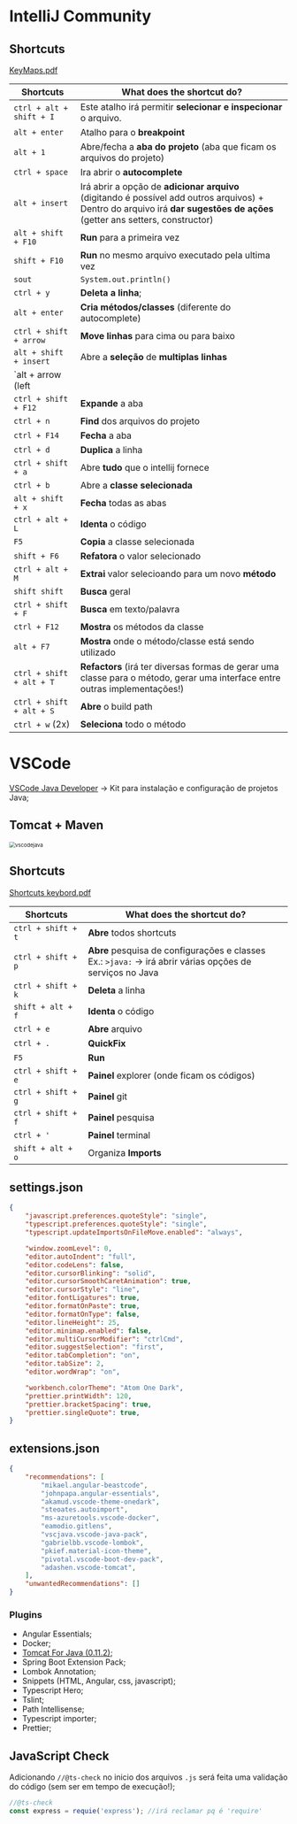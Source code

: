 # IntelliJ Community

## Shortcuts

[KeyMaps.pdf](https://resources.jetbrains.com/storage/products/intellij-idea/docs/IntelliJIDEA_ReferenceCard.pdf)

| Shortcuts                     | What does the shortcut do?                                   |
| ----------------------------- | ------------------------------------------------------------ |
| `ctrl + alt + shift + I`      | Este atalho irá permitir **selecionar e inspecionar** o arquivo. |
| `alt + enter`                 | Atalho para o **breakpoint**                                 |
| `alt + 1`                     | Abre/fecha a **aba do projeto** (aba que ficam os arquivos do projeto) |
| `ctrl + space`                | Ira abrir o **autocomplete**                                 |
| `alt + insert`                | Irá abrir a opção de **adicionar arquivo** (digitando é possível add outros arquivos) + <br />Dentro do arquivo irá **dar sugestões de ações** (getter ans setters, constructor) |
| `alt + shift + F10`           | **Run** para a primeira vez                                  |
| `shift + F10`                 | **Run** no mesmo arquivo executado pela ultima vez           |
| `sout`                        | `System.out.println()`                                       |
| `ctrl + y`                    | **Deleta a linha**;                                          |
| `alt + enter`                 | **Cria métodos/classes** (diferente do autocomplete)         |
| `ctrl + shift + arrow`        | **Move linhas** para cima ou para baixo                      |
| `alt + shift + insert`        | Abre a **seleção** de **multiplas linhas**                   |
| `alt + arrow (left || right)` | **Navega** entre **abas**                                    |
| `ctrl + shift + F12`          | **Expande** a aba                                            |
| `ctrl + n`                    | **Find** dos arquivos do projeto                             |
| `ctrl + F14`                  | **Fecha** a aba                                              |
| `ctrl + d`                    | **Duplica** a linha                                          |
| `ctrl + shift + a`            | Abre **tudo** que o intellij fornece                         |
| `ctrl + b`                    | Abre a **classe selecionada**                                |
| `alt + shift + x`             | **Fecha** todas as abas                                      |
| `ctrl + alt + L`              | **Identa** o código                                          |
| `F5`                          | **Copia** a classe selecionada                               |
| `shift + F6`                  | **Refatora** o valor selecionado                             |
| `ctrl + alt + M`              | **Extrai** valor selecioando para um novo **método**         |
| `shift shift`                 | **Busca** geral                                              |
| `ctrl + shift + F`            | **Busca** em texto/palavra                                   |
| `ctrl + F12`                  | **Mostra** os métodos da classe                              |
| `alt + F7`                    | **Mostra** onde o método/classe está sendo utilizado         |
| `ctrl + shift + alt + T`      | **Refactors** (irá ter diversas formas de gerar uma classe para o método, gerar uma interface entre outras implementações!) |
| `ctrl + shift + alt + S`      | **Abre** o build path                                        |
| `ctrl + w` (2x)               | **Seleciona**  todo o método                                 |



# VSCode

[VSCode Java Developer](https://aka.ms/vscode-java-installer-win) -> Kit para instalação e configuração de projetos Java;

## Tomcat + Maven

<img src="https://github.com/igorgrv/NotesInGeneral/blob/master/images/vscodetomcat.png?raw=true" alt="vscodejava" style="zoom:67%;" />

## Shortcuts

[Shortcuts keybord.pdf](https://code.visualstudio.com/shortcuts/keyboard-shortcuts-windows.pdf)

| Shortcuts          | What does the shortcut do?                                   |
| ------------------ | ------------------------------------------------------------ |
| `ctrl + shift + t` | **Abre** todos shortcuts                                     |
| `ctrl + shift + p` | **Abre** pesquisa de configurações e classes<br />Ex.: `>java:` -> irá abrir várias opções de serviços no Java |
| `ctrl + shift + k` | **Deleta** a linha                                           |
| `shift + alt + f`  | **Identa** o código                                          |
| `ctrl + e`         | **Abre** arquivo                                             |
| `ctrl + .`         | **QuickFix**                                                 |
| `F5`               | **Run**                                                      |
| `ctrl + shift + e` | **Painel** explorer (onde ficam os códigos)                  |
| `ctrl + shift + g` | **Painel** git                                               |
| `ctrl + shift + f` | **Painel** pesquisa                                          |
| `ctrl + '`         | **Painel** terminal                                          |
| `shift + alt + o`  | Organiza **Imports**                                         |

## settings.json

```json
{
    "javascript.preferences.quoteStyle": "single",
    "typescript.preferences.quoteStyle": "single",
    "typescript.updateImportsOnFileMove.enabled": "always",

    "window.zoomLevel": 0,
    "editor.autoIndent": "full",
    "editor.codeLens": false,
    "editor.cursorBlinking": "solid",
    "editor.cursorSmoothCaretAnimation": true,
    "editor.cursorStyle": "line",
    "editor.fontLigatures": true,
    "editor.formatOnPaste": true,
    "editor.formatOnType": false,
    "editor.lineHeight": 25,
    "editor.minimap.enabled": false,
    "editor.multiCursorModifier": "ctrlCmd",
    "editor.suggestSelection": "first",
    "editor.tabCompletion": "on",
    "editor.tabSize": 2,
    "editor.wordWrap": "on",

    "workbench.colorTheme": "Atom One Dark",
    "prettier.printWidth": 120,
    "prettier.bracketSpacing": true,
    "prettier.singleQuote": true,
}
```

## extensions.json

```json
{
    "recommendations": [
        "mikael.angular-beastcode",
        "johnpapa.angular-essentials",
        "akamud.vscode-theme-onedark",
        "steoates.autoimport",
        "ms-azuretools.vscode-docker",
        "eamodio.gitlens",
        "vscjava.vscode-java-pack",
        "gabrielbb.vscode-lombok",
        "pkief.material-icon-theme",
        "pivotal.vscode-boot-dev-pack",
        "adashen.vscode-tomcat",
    ],
    "unwantedRecommendations": []
}
```

### Plugins

* Angular Essentials;
* Docker;
* [Tomcat For Java (0.11.2)](https://marketplace.visualstudio.com/items?itemName=adashen.vscode-tomcat);
* Spring Boot Extension Pack;
* Lombok Annotation;
* Snippets (HTML, Angular, css, javascript);
* Typescript Hero;
* Tslint;
* Path Intellisense;
* Typescript importer;
* Prettier;

## JavaScript Check

Adicionando `//@ts-check` no inicio dos arquivos `.js` será feita uma validação do código (sem ser em tempo de execução!);

```javascript
//@ts-check
const express = requie('express'); //irá reclamar pq é 'require'
```

